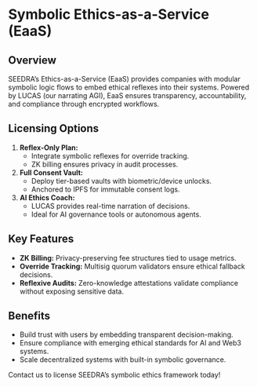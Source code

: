 # Symbolic Ethics-as-a-Service (EaaS)

## Overview
SEEDRA’s Ethics-as-a-Service (EaaS) provides companies with modular symbolic logic flows to embed ethical reflexes into their systems. Powered by LUCAS (our narrating AGI), EaaS ensures transparency, accountability, and compliance through encrypted workflows.

## Licensing Options
1. **Reflex-Only Plan:**
   - Integrate symbolic reflexes for override tracking.
   - ZK billing ensures privacy in audit processes.
2. **Full Consent Vault:**
   - Deploy tier-based vaults with biometric/device unlocks.
   - Anchored to IPFS for immutable consent logs.
3. **AI Ethics Coach:**
   - LUCAS provides real-time narration of decisions.
   - Ideal for AI governance tools or autonomous agents.

## Key Features
- **ZK Billing:** Privacy-preserving fee structures tied to usage metrics.
- **Override Tracking:** Multisig quorum validators ensure ethical fallback decisions.
- **Reflexive Audits:** Zero-knowledge attestations validate compliance without exposing sensitive data.

## Benefits
- Build trust with users by embedding transparent decision-making.
- Ensure compliance with emerging ethical standards for AI and Web3 systems.
- Scale decentralized systems with built-in symbolic governance.

Contact us to license SEEDRA’s symbolic ethics framework today!